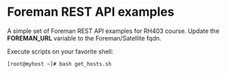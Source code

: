 # Foreman REST API examples

A simple set of Foreman REST API examples for RH403 course.
Update the **FOREMAN_URL** variable to the Foreman/Satellite fqdn.

Execute scripts on your favorite shell:

```
[root@myhost ~]# bash get_hosts.sh
```

